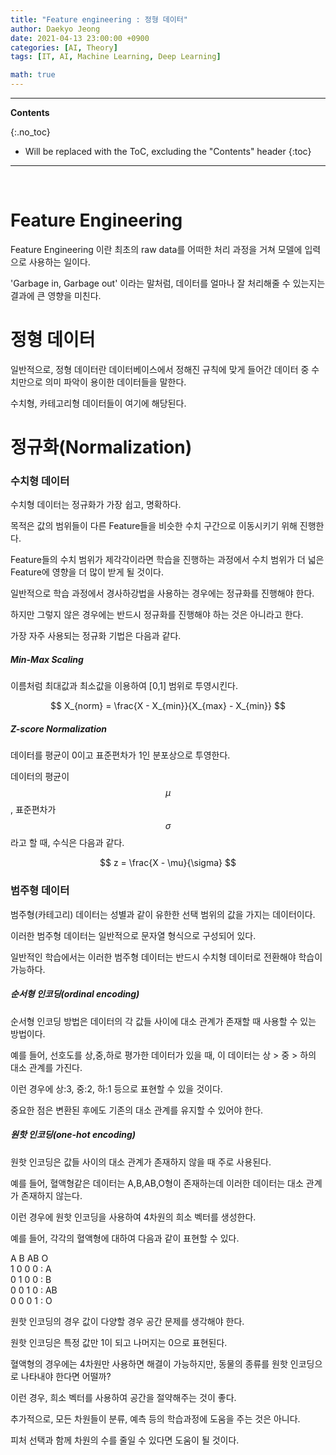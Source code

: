 ```yaml
---
title: "Feature engineering : 정형 데이터"
author: Daekyo Jeong
date: 2021-04-13 23:00:00 +0900
categories: [AI, Theory]
tags: [IT, AI, Machine Learning, Deep Learning]

math: true
---
```


---
**Contents**

{:.no_toc}

* Will be replaced with the ToC, excluding the "Contents" header
{:toc}
---

<br/>

# **Feature Engineering**  

Feature Engineering 이란 최초의 raw data를 어떠한 처리 과정을 거쳐 모델에 입력으로 사용하는 일이다.  

'Garbage in, Garbage out' 이라는 말처럼, 데이터를 얼마나 잘 처리해줄 수 있는지는 결과에 큰 영향을 미친다.  

# **정형 데이터**  

일반적으로, 정형 데이터란 데이터베이스에서 정해진 규칙에 맞게 들어간 데이터 중 수치만으로 의미 파악이 용이한 데이터들을 말한다.  

수치형, 카테고리형 데이터들이 여기에 해당된다.  

# **정규화(Normalization)**  

### **수치형 데이터**  

수치형 데이터는 정규화가 가장 쉽고, 명확하다.  

목적은 값의 범위들이 다른 Feature들을 비슷한 수치 구간으로 이동시키기 위해 진행한다.  

Feature들의 수치 범위가 제각각이라면 학습을 진행하는 과정에서 수치 범위가 더 넓은 Feature에 영향을 더 많이 받게 될 것이다.  

일반적으로 학습 과정에서 경사하강법을 사용하는 경우에는 정규화를 진행해야 한다.  

하지만 그렇지 않은 경우에는 반드시 정규화를 진행해야 하는 것은 아니라고 한다.  

가장 자주 사용되는 정규화 기법은 다음과 같다.  

##### **Min-Max Scaling**  

이름처럼 최대값과 최소값을 이용하여 [0,1] 범위로 투영시킨다.  


$$
X_{norm} = \frac{X - X_{min}}{X_{max} - X_{min}}
$$   

##### **Z-score Normalization**  

데이터를 평균이 0이고 표준편차가 1인 분포상으로 투영한다.  

데이터의 평균이 $$\mu$$, 표준편차가 $$\sigma$$ 라고 할 때, 수식은 다음과 같다.  

$$
z = \frac{X - \mu}{\sigma}
$$   

### **범주형 데이터**  

범주형(카테고리) 데이터는 성별과 같이 유한한 선택 범위의 값을 가지는 데이터이다.  

이러한 범주형 데이터는 일반적으로 문자열 형식으로 구성되어 있다.  

일반적인 학습에서는 이러한 범주형 데이터는 반드시 수치형 데이터로 전환해야 학습이 가능하다.  

##### **순서형 인코딩(ordinal encoding)**  

순서형 인코딩 방법은 데이터의 각 값들 사이에 대소 관계가 존재할 때 사용할 수 있는 방법이다.  

예를 들어, 선호도를 상,중,하로 평가한 데이터가 있을 때, 이 데이터는 상 > 중 > 하의 대소 관계를 가진다.  

이런 경우에 상:3, 중:2, 하:1 등으로 표현할 수 있을 것이다.  

중요한 점은 변환된 후에도 기존의 대소 관계를 유지할 수 있어야 한다.  

##### **원핫 인코딩(one-hot encoding)**  

원핫 인코딩은 값들 사이의 대소 관계가 존재하지 않을 때 주로 사용된다.  

예를 들어, 혈액형같은 데이터는 A,B,AB,O형이 존재하는데 이러한 데이터는 대소 관계가 존재하지 않는다.  

이런 경우에 원핫 인코딩을 사용하여 4차원의 희소 벡터를 생성한다.  

예를 들어, 각각의 혈액형에 대하여 다음과 같이 표현할 수 있다.  

  A B AB O  
  1 0 0  0 : A  
  0 1 0  0 : B  
  0 0 1  0 : AB  
  0 0 0  1 : O  

원핫 인코딩의 경우 값이 다양할 경우 공간 문제를 생각해야 한다.  

원핫 인코딩은 특정 값만 1이 되고 나머지는 0으로 표현된다.  

혈액형의 경우에는 4차원만 사용하면 해결이 가능하지만, 동물의 종류를 원핫 인코딩으로 나타내야 한다면 어떨까?  

이런 경우, 희소 벡터를 사용하여 공간을 절약해주는 것이 좋다.  

추가적으로, 모든 차원들이 분류, 예측 등의 학습과정에 도움을 주는 것은 아니다.  

피처 선택과 함께 차원의 수를 줄일 수 있다면 도움이 될 것이다.  


<br/>
